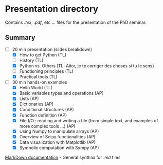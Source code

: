 # Presentation directory

Contains *.tex*, *.pdf*, etc ... files for the presentation of the PhD seminar.

## Summary

- [ ] 20 min presentation (slides breakdown)
    - [x] How to get Python (TL)
    - [ ] History (TL)
    - [x] Python vs. Others (TL: Aitor, je te corriger des choses si tu le sens)
    - [ ] Functioning principles (TL)
    - [x] Practical tools (TL)

- [ ] 30 min hands-on examples
    - [x] Hello World (TL)
    - [x] Basic variables types and operations (AP)
    - [x] Lists (AP)
    - [x] Dictionaries (AP)
    - [x] Conditional structures (AP)
    - [x] Function definition (AP)
    - [x] File I/O : reading and writing a file (from simple text, and examples of more complex tools ...) (AP)
    - [x] Using Numpy to manipulate arrays (AP)
    - [x] Overview of Scipy functionalities (AP)
    - [x] Data visualization with Matplotlib (AP)
    - [x] Symbolic computation with Sympy (AP)

[MarkDown documentation](https://docs.gitlab.com/ee/user/markdown.html) - General synthax for *.md* files

